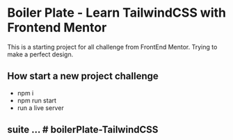 # Boiler Plate - Learn TailwindCSS with Frontend Mentor

This is a starting project for all challenge from FrontEnd Mentor. Trying to make a perfect design. 

## How start a new project challenge

- npm i 
- npm run start
- run a live server

## suite ... # boilerPlate-TailwindCSS
